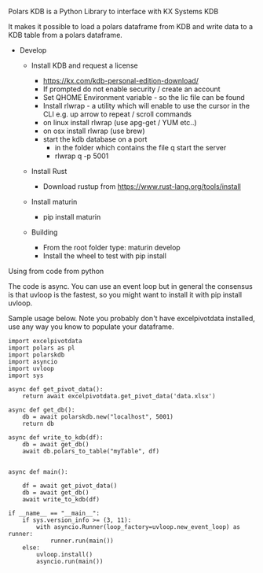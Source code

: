 Polars KDB is a Python Library to interface with KX Systems KDB

It makes it possible to load a polars dataframe from KDB 
and write data to a KDB table from a polars dataframe.

* Develop
    - Install KDB and request a license
        - https://kx.com/kdb-personal-edition-download/
        - If prompted do not enable security / create an account
        - Set QHOME Environment variable - so the lic file can be found
        - Install rlwrap - a utility which will enable to use the cursor in the CLI e.g. up arrow to repeat / scroll commands
        - on linux install rlwrap (use apg-get / YUM etc..)
        - on osx install rlwrap (use brew)
        - start the kdb database on a port
          - in the folder which contains the file q start the server
          - rlwrap q -p 5001
    - Install Rust
        - Download rustup from https://www.rust-lang.org/tools/install
    - Install maturin 
        - pip install maturin
    
    - Building
        - From the root folder type: maturin develop
        - Install the wheel to test with pip install

Using from code from python

The code is async. You can use an event loop but in general the consensus is that uvloop is the fastest, so you might want to install it with pip install uvloop.

Sample usage below. Note you probably don't have excelpivotdata installed, use any way you know to populate your dataframe.


```
import excelpivotdata
import polars as pl
import polarskdb 
import asyncio 
import uvloop
import sys

async def get_pivot_data():
    return await excelpivotdata.get_pivot_data('data.xlsx')

async def get_db():
    db = await polarskdb.new("localhost", 5001)
    return db

async def write_to_kdb(df): 
    db = await get_db()
    await db.polars_to_table("myTable", df)


async def main():

    df = await get_pivot_data()
    db = await get_db()
    await write_to_kdb(df)

if __name__ == "__main__":
    if sys.version_info >= (3, 11):
        with asyncio.Runner(loop_factory=uvloop.new_event_loop) as runner:
            runner.run(main())
    else:
        uvloop.install()
        asyncio.run(main())

```
